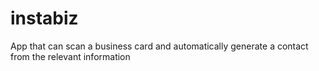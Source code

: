 # instabiz
App that can scan a business card and automatically generate a contact from the relevant information
